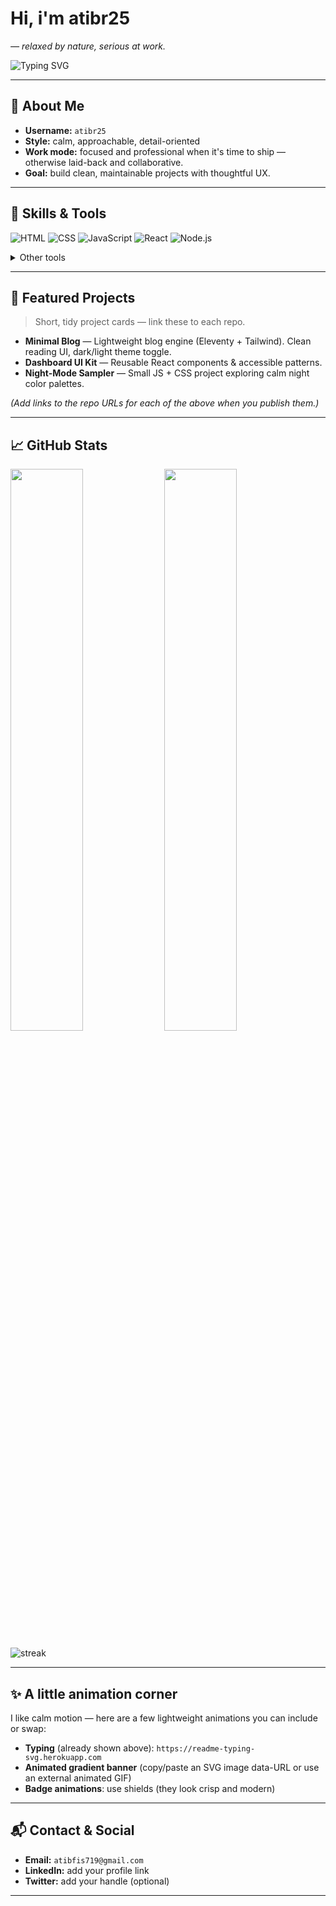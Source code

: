 # Hi, i'm **atibr25**
_— relaxed by nature, serious at work._

![Typing SVG](https://readme-typing-svg.herokuapp.com?font=Inter&size=24&pause=2000&color=4FC3F7&width=600&lines=Building+clean+code+%7C+Designing+minimal+UIs+%7C+Learning+every+day)

---

## 🔹 About Me
- **Username:** `atibr25`  
- **Style:** calm, approachable, detail-oriented  
- **Work mode:** focused and professional when it's time to ship — otherwise laid-back and collaborative.  
- **Goal:** build clean, maintainable projects with thoughtful UX.

---

## 🔧 Skills & Tools
<!-- Badges are a nice visual cue — keep them compact -->
![HTML](https://img.shields.io/badge/HTML5-%23E44D26.svg?style=for-the-badge&logo=html5&logoColor=white)
![CSS](https://img.shields.io/badge/CSS3-%231572B6.svg?style=for-the-badge&logo=css3&logoColor=white)
![JavaScript](https://img.shields.io/badge/JavaScript-%23F7DF1E.svg?style=for-the-badge&logo=javascript&logoColor=black)
![React](https://img.shields.io/badge/React-%2320232a.svg?style=for-the-badge&logo=react)
![Node.js](https://img.shields.io/badge/Node.js-%23339933.svg?style=for-the-badge&logo=node.js&logoColor=white)

<details>
<summary>Other tools</summary>

- Git, GitHub Actions, Vite, Tailwind CSS, Express, PostgreSQL, Figma
</details>

---

## 🚀 Featured Projects
> Short, tidy project cards — link these to each repo.

- **Minimal Blog** — Lightweight blog engine (Eleventy + Tailwind). Clean reading UI, dark/light theme toggle.  
- **Dashboard UI Kit** — Reusable React components & accessible patterns.  
- **Night-Mode Sampler** — Small JS + CSS project exploring calm night color palettes.

*(Add links to the repo URLs for each of the above when you publish them.)*

---

## 📈 GitHub Stats
<!-- GitHub-readme-stats cards — pleasant blueberry/lightblue theme -->
<p float="left">
  <img align="center" src="https://github-readme-stats.vercel.app/api?username=atibr25&show_icons=true&theme=blueberry" width="48%"/>
  <img align="center" src="https://github-readme-stats.vercel.app/api/top-langs/?username=atibr25&layout=compact&theme=blueberry" width="48%"/>
</p>

<!-- optional streaks -->
<img src="https://github-readme-streak-stats.herokuapp.com/?user=atibr25&theme=blueberry" alt="streak" />

---

## ✨ A little animation corner
I like calm motion — here are a few lightweight animations you can include or swap:

- **Typing** (already shown above): `https://readme-typing-svg.herokuapp.com`  
- **Animated gradient banner** (copy/paste an SVG image data-URL or use an external animated GIF)  
- **Badge animations**: use shields (they look crisp and modern)

---

## 📬 Contact & Social
- **Email:** `atibfis719@gmail.com`  
- **LinkedIn:** add your profile link  
- **Twitter:** add your handle (optional)

---
